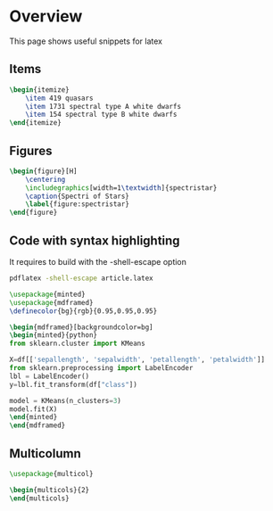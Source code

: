 # Overview 

This page shows useful snippets for latex

## Items

```latex
\begin{itemize}
    \item 419 quasars
    \item 1731 spectral type A white dwarfs
    \item 154 spectral type B white dwarfs
\end{itemize}
```

## Figures

```latex
\begin{figure}[H]
    \centering
    \includegraphics[width=1\textwidth]{spectristar}
    \caption{Spectri of Stars}
    \label{figure:spectristar}
\end{figure}
```

## Code with syntax highlighting

It requires to build with the -shell-escape option

```bash 
pdflatex -shell-escape article.latex
```

```latex
\usepackage{minted} 
\usepackage{mdframed}
\definecolor{bg}{rgb}{0.95,0.95,0.95}

\begin{mdframed}[backgroundcolor=bg]
\begin{minted}{python}
from sklearn.cluster import KMeans

X=df[['sepallength', 'sepalwidth', 'petallength', 'petalwidth']]
from sklearn.preprocessing import LabelEncoder
lbl = LabelEncoder()
y=lbl.fit_transform(df["class"])

model = KMeans(n_clusters=3)
model.fit(X)
\end{minted}
\end{mdframed}
```

## Multicolumn

```latex
\usepackage{multicol}

\begin{multicols}{2}
\end{multicols}
```
